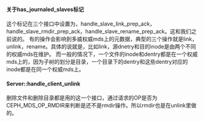 #### 关于has_journaled_slaves标记

这个标记在三个接口中设置为，handle_slave_link_prep_ack，handle_slave_rmdir_prep_ack，handle_slave_rename_prep_ack。这和我们之前说的。
有的操作会影响到多威权威mds上的元数据，典型的三个操作就是link，unlink，rename。具体的说就是，比如link，源dnetry和目的inode是由两个不同的权威mds在维护。
而一般的情况下，一个文件的inode和dentry都是在一个权威mds上的，因为子树的划分是目录，一个目录下的dentry和这些dentry对应的inode都是在同一个权威mds上。

#### Server::handle_client_unlink

删除文件和删除目录都是用的这一个接口，通过请求的OP是否为CEPH_MDS_OP_RMDIR来判断是还不是rmdir操作。所以rmdir也是在unlink里做的。
